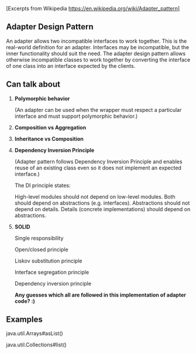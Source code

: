 [Excerpts from Wikipedia https://en.wikipedia.org/wiki/Adapter_pattern]

Adapter Design Pattern
--
An adapter allows two incompatible interfaces to work together. This is the real-world definition for an adapter. Interfaces may be incompatible, but the inner functionality should suit the need. The adapter design pattern allows otherwise incompatible classes to work together by converting the interface of one class into an interface expected by the clients.


Can talk about
--
1. **Polymorphic behavior**

    (An adapter can be used when the wrapper must respect a particular interface and must support polymorphic behavior.)

2. **Composition vs Aggregation**

3. **Inheritance vs Composition**

4. **Dependency Inversion Principle**
    
   (Adapter pattern follows Dependency Inversion Principle and enables reuse of an existing class even so it does not implement an expected interface.)
   
   The DI principle states:
   
   High-level modules should not depend on low-level modules. Both should depend on abstractions (e.g. interfaces).
   Abstractions should not depend on details. Details (concrete implementations) should depend on abstractions.
   
5. **SOLID** 
 
    Single responsibility
    
    Open/closed principle
    
    Liskov substitution principle
    
    Interface segregation principle
    
    Dependency inversion principle
    
    **Any guesses which all are followed in this implementation of adapter code? :)**
   
Examples
--
java.util.Arrays#asList()

java.util.Collections#list()
